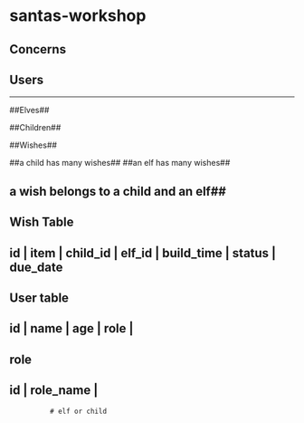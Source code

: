 # santas-workshop
## Concerns ##

## Users ##
--------------

##Elves##

##Children##

##Wishes##  

##a child has many wishes##
##an elf has many wishes##
## a wish belongs to a child and an elf##

## Wish Table
## id   |   item    |   child_id     |    elf_id    |    build_time   |   status    |   due_date

## User table
## id   |   name    |     age     |     role      |

## role
##  id    |   role_name   |
              # elf or child
